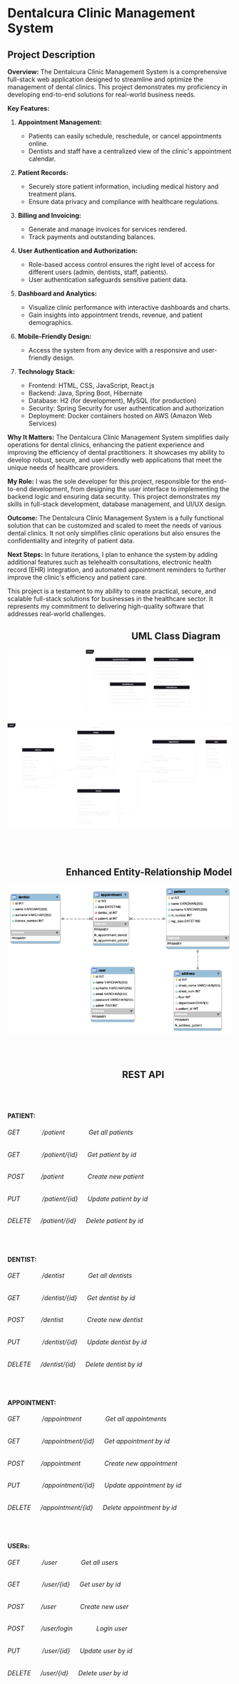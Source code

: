 
# Dentalcura Clinic Management System

## Project Description

**Overview:**
The Dentalcura Clinic Management System is a comprehensive full-stack web application designed to streamline and optimize the management of dental clinics. This project demonstrates my proficiency in developing end-to-end solutions for real-world business needs.

**Key Features:**

1. **Appointment Management:**
    - Patients can easily schedule, reschedule, or cancel appointments online.
    - Dentists and staff have a centralized view of the clinic's appointment calendar.

2. **Patient Records:**
    - Securely store patient information, including medical history and treatment plans.
    - Ensure data privacy and compliance with healthcare regulations.

3. **Billing and Invoicing:**
    - Generate and manage invoices for services rendered.
    - Track payments and outstanding balances.

4. **User Authentication and Authorization:**
    - Role-based access control ensures the right level of access for different users (admin, dentists, staff, patients).
    - User authentication safeguards sensitive patient data.

5. **Dashboard and Analytics:**
    - Visualize clinic performance with interactive dashboards and charts.
    - Gain insights into appointment trends, revenue, and patient demographics.

6. **Mobile-Friendly Design:**
    - Access the system from any device with a responsive and user-friendly design.

7. **Technology Stack:**
    - Frontend: HTML, CSS, JavaScript, React.js
    - Backend: Java, Spring Boot, Hibernate
    - Database: H2 (for development), MySQL (for production)
    - Security: Spring Security for user authentication and authorization
    - Deployment: Docker containers hosted on AWS (Amazon Web Services)

**Why It Matters:**
The Dentalcura Clinic Management System simplifies daily operations for dental clinics, enhancing the patient experience and improving the efficiency of dental practitioners. It showcases my ability to develop robust, secure, and user-friendly web applications that meet the unique needs of healthcare providers.

**My Role:**
I was the sole developer for this project, responsible for the end-to-end development, from designing the user interface to implementing the backend logic and ensuring data security. This project demonstrates my skills in full-stack development, database management, and UI/UX design.

**Outcome:**
The Dentalcura Clinic Management System is a fully functional solution that can be customized and scaled to meet the needs of various dental clinics. It not only simplifies clinic operations but also ensures the confidentiality and integrity of patient data.

**Next Steps:**
In future iterations, I plan to enhance the system by adding additional features such as telehealth consultations, electronic health record (EHR) integration, and automated appointment reminders to further improve the clinic's efficiency and patient care.

This project is a testament to my ability to create practical, secure, and scalable full-stack solutions for businesses in the healthcare sector. It represents my commitment to delivering high-quality software that addresses real-world challenges.

## &emsp;&emsp;&emsp;&emsp;&emsp;&emsp;&emsp;&emsp;&emsp;&emsp;&emsp;&emsp;&emsp; UML Class Diagram
![UML](docs/webapp_uml.drawio.png)
<br/><br/><br/><br/>

## &emsp;&emsp;&emsp;&emsp;&emsp;&emsp; Enhanced Entity-Relationship Model
![Enhanced entity-relationship model](docs/eer_diagram.png)

<br/><br/>

## &emsp;&emsp;&emsp;&emsp;&emsp;&emsp;&emsp;&emsp;&emsp;&emsp;&emsp;&emsp; REST API
<br/>


<br/>


#### PATIENT:
###### GET $~~~~~~$ &emsp; /patient $~~~~~~~$ &emsp; Get all patients
###### GET $~~~~~~$ &emsp; /patient/{id} &emsp; Get patient by id
###### POST $~~~$ &emsp; /patient $~~~~~~~$ &emsp; Create new patient
###### PUT $~~~~~~$ &emsp; /patient/{id} &emsp; Update patient by id
###### DELETE &emsp; /patient/{id} &emsp; Delete patient by id
<br/>

#### DENTIST:
###### GET $~~~~~~$ &emsp; /dentist $~~~~~~~$ &emsp; Get all dentists
###### GET $~~~~~~$ &emsp; /dentist/{id} &emsp; Get dentist by id
###### POST $~~~$ &emsp; /dentist $~~~~~~~$ &emsp; Create new dentist
###### PUT $~~~~~~$ &emsp; /dentist/{id} &emsp; Update dentist by id
###### DELETE &emsp; /dentist/{id} &emsp; Delete dentist by id
<br/>

#### APPOINTMENT:
###### GET $~~~~~~$ &emsp; /appointment $~~~~~~~$ &emsp; Get all appointments
###### GET $~~~~~~$ &emsp; /appointment/{id} &emsp; Get appointment by id
###### POST $~~~$ &emsp; /appointment $~~~~~~~$ &emsp; Create new appointment
###### PUT $~~~~~~$ &emsp; /appointment/{id} &emsp; Update appointment by id
###### DELETE &emsp; /appointment/{id} &emsp; Delete appointment by id
<br/>

#### USERs:
###### GET $~~~~~~$ &emsp; /user $~~~~~~~$ &emsp; Get all users
###### GET $~~~~~~$ &emsp; /user/{id} &emsp; Get user by id
###### POST $~~~$ &emsp; /user $~~~~~~~$ &emsp; Create new user
###### POST $~~~$ &emsp; /user/login $~~~~~~~$ &emsp; Login user
###### PUT $~~~~~~$ &emsp; /user/{id} &emsp; Update user by id
###### DELETE &emsp; /user/{id} &emsp; Delete user by id
